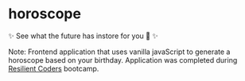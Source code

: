 # horoscope

:sparkles: See what the future has instore for you :crystal_ball: :sparkles:

Note: Frontend application that uses vanilla javaScript to generate a horoscope based on your birthday. Application was completed during [Resilient Coders](https://www.resilientcoders.org/) bootcamp.
